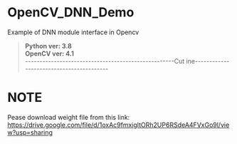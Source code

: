 # OpenCV_DNN_Demo
Example of DNN module interface in Opencv  
>**Python ver: 3.8**  
>**OpenCV ver: 4.1**  
----------------------------------------------------Cut ine-----------------------------------------
# NOTE  
Pease download weight file from this link:
https://drive.google.com/file/d/1oxAc9fmxigItORh2UP6RSdeA4FVxGo9l/view?usp=sharing


